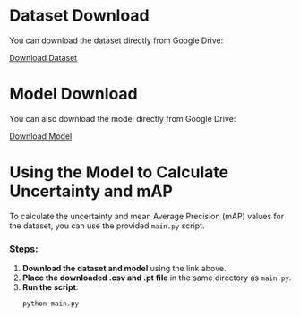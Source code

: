 # Dataset Download

You can download the dataset directly from Google Drive:

[Download Dataset](https://drive.google.com/uc?id=1m-2j_aFEwNptS649OP8Us_BAt38wWLFz&export=download)

# Model Download

You can also download the model directly from Google Drive:

[Download Model](https://drive.google.com/uc?id=1BV8VvOzpOWzotl4X-c47fq2pLAAO5T4Y&export=download)

# Using the Model to Calculate Uncertainty and mAP

To calculate the uncertainty and mean Average Precision (mAP) values for the dataset, you can use the provided `main.py` script.

### Steps:

1. **Download the dataset and model** using the link above.
2. **Place the downloaded .csv and .pt file** in the same directory as `main.py`.
3. **Run the script**:
   ```bash
   python main.py
